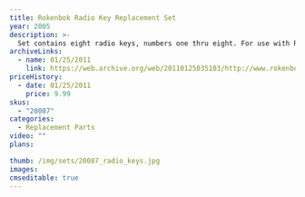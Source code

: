 ```yaml
---
title: Rokenbok Radio Key Replacement Set
year: 2005
description: >-
  Set contains eight radio keys, numbers one thru eight. For use with Rokenbok RC vehicles.
archiveLinks:
  - name: 01/25/2011
    link: https://web.archive.org/web/20110125035103/http://www.rokenbok.com/estore/spare-parts/rokenbok-radio-key-replacement-set
priceHistory:
  - date: 01/25/2011
    price: 9.99
skus:
  - "20087"
categories:
  - Replacement Parts
video: ""
plans:

thumb: /img/sets/20087_radio_keys.jpg
images:
cmseditable: true
---
```

